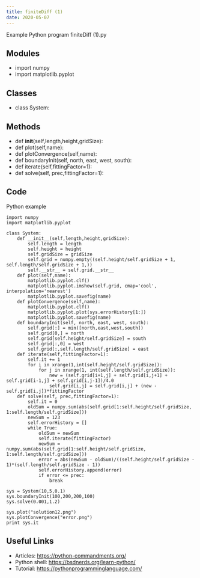 ```yaml
---
title: finiteDiff (1)
date: 2020-05-07
---
```

Example Python program finiteDiff (1).py

## Modules

* import numpy
* import matplotlib.pyplot

## Classes

* class System:

## Methods

* def __init__(self,length,height,gridSize):
* def plot(self,name):
* def plotConvergence(self,name):
* def boundaryInit(self, north, east, west, south):
* def iterate(self,fittingFactor=1):
* def solve(self, prec,fittingFactor=1):

## Code

Python example

    import numpy
    import matplotlib.pyplot
    
    class System:
        def __init__(self,length,height,gridSize):
            self.length = length
            self.height = height
            self.gridSize = gridSize
            self.grid = numpy.empty((self.height/self.gridSize + 1, self.length/self.gridSize + 1,))
            self.__str__ = self.grid.__str__
        def plot(self,name):
            matplotlib.pyplot.clf()
            matplotlib.pyplot.imshow(self.grid, cmap='cool', interpolation='nearest')
            matplotlib.pyplot.savefig(name)
        def plotConvergence(self,name):
            matplotlib.pyplot.clf()
            matplotlib.pyplot.plot(sys.errorHistory[1:])
            matplotlib.pyplot.savefig(name)
        def boundaryInit(self, north, east, west, south):
            self.grid[:] = min([north,east,west,south])
            self.grid[0,] = north
            self.grid[self.height/self.gridSize] = south
            self.grid[:,0] = west
            self.grid[:,self.length/self.gridSize] = east
        def iterate(self,fittingFactor=1):
            self.it += 1
            for i in xrange(1,int(self.height/self.gridSize)):
                for j in xrange(1, int(self.length/self.gridSize)):
                    new = (self.grid[i+1,j] + self.grid[i,j+1] + self.grid[i-1,j] + self.grid[i,j-1])/4.0
                    self.grid[i,j] = self.grid[i,j] + (new - self.grid[i,j])*fittingFactor
        def solve(self, prec,fittingFactor=1):
            self.it = 0
            oldSum = numpy.sum(abs(self.grid[1:self.height/self.gridSize, 1:self.length/self.gridSize]))
            newSum = 123
            self.errorHistory = []
            while True:
                oldSum = newSum
                self.iterate(fittingFactor)
                newSum = numpy.sum(abs(self.grid[1:self.height/self.gridSize, 1:self.length/self.gridSize]))
                error = abs(newSum - oldSum)/((self.height/self.gridSize - 1)*(self.length/self.gridSize - 1))
                self.errorHistory.append(error)
                if error <= prec:
                    break
                
    sys = System(10,5,0.1)
    sys.boundaryInit(100,200,200,100)
    sys.solve(0.001,1.2)
    
    sys.plot("solution12.png")
    sys.plotConvergence("error.png")
    print sys.it

## Useful Links

- Articles: https://python-commandments.org/
- Python shell: https://bsdnerds.org/learn-python/
- Tutorial: https://pythonprogramminglanguage.com/
